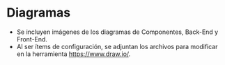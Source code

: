 # Diagramas
- Se incluyen imágenes de los diagramas de Componentes, Back-End y Front-End.
- Al ser ítems de configuración, se adjuntan los archivos para modificar en la herramienta https://www.draw.io/.
